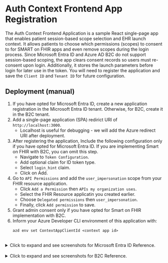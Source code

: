 # Auth Context Frontend App Registration

The Auth Context Frontend Application is a sample React single-page app that enables patient session-based scope selection and EHR launch context. It allows patients to choose which permissions (scopes) to consent to for SMART on FHIR apps and even remove scopes during the login process. Since Microsoft Entra ID and Azure AD B2C do not support session-based scoping, the app clears consent records so users must re-consent upon login. Additionally, it stores the launch parameters before login for later use in the token. You will need to register the application and save the `Client ID` and `Tenant ID` for future configuration.

## Deployment (manual)

1. If you have opted for Microsoft Entra ID, create a new application registration in the Microsoft Entra ID tenant. Otherwise, for B2C, create it in the B2C tenant.
1. Add a single-page application (SPA) redirict URI of `http://localhost:3000`.
    - Localhost is useful for debugging - we will add the Azure redirect URI after deployment.
1. After registering the application, Include the following configuration only if you have opted for Microsoft Entra ID. If you are implementing Smart on FHIR with B2C, you can omit this step.
    - Navigate to `Token Configuration`. 
    - Add optional claim for ID token type.
    - Select `login_hint` claim.  
    - Click on Add.    
1. Go to `API Permissions` and add the `user_impersonation` scope from your FHIR resource application.
    - Click `Add a Permission` then `APIs my organization uses`.
    - Select the FHIR Resource applicatin you created earlier.
    - Choose `Delegated permissions` then `user_impersonation`.
    - Finally, click `Add permission` to save.
1. Grant admin consent only if you have opted for Smart on FHIR implementation with B2C.
1. Inform your Azure Developer CLI environment of this application with:
    ```
    azd env set ContextAppClientId <context app id>
    ```

<br />
<details>
<summary>Click to expand and see screenshots for Microsoft Entra ID Reference.</summary>

![](./images/2_create_application_registration.png)
![](./images/2_create_application_registration_details.png)
![](./images/2_add_login_hint_claim.png)
![](./images/2_add_fhir_user_impersonation.png)
![](./images/2_add_fhir_user_impersonation_screen_2.png)
</details>

<br />
<details>
<summary>Click to expand and see screenshots for B2C Reference.</summary>

![](./images/2_create_application_registration_b2c.png)
![](./images/2_create_application_registration_details_b2c.png)
![](./images/2_add_fhir_user_impersonation_b2c.png)
![](./images/2_add_fhir_user_impersonation_screen_2_b2c.png)
</details>